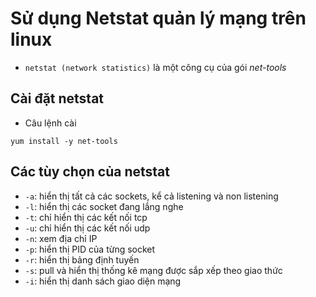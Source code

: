 # Sử dụng Netstat quản lý mạng trên linux
- `netstat (network statistics)` là một công cụ của gói *net-tools*
## Cài đặt netstat
- Câu lệnh cài
```
yum install -y net-tools
```
## Các tùy chọn của netstat
- `-a`: hiển thị tất cả các sockets, kể cả listening và non listening
- `-l`: hiển thị các socket đang lắng nghe
- `-t`: chỉ hiển thị các kết nối tcp
- `-u`: chỉ hiển thị các kết nối udp
- `-n`: xem địa chỉ IP
- `-p`: hiển thị PID của từng socket
- `-r`: hiển thị bảng định tuyến
- `-s`: pull và hiển thị thống kê mạng được sắp xếp theo giao thức
- `-i`: hiển thị danh sách giao diện mạng